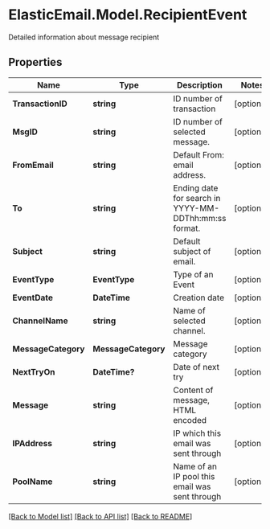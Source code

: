 # ElasticEmail.Model.RecipientEvent
Detailed information about message recipient

## Properties

Name | Type | Description | Notes
------------ | ------------- | ------------- | -------------
**TransactionID** | **string** | ID number of transaction | [optional] 
**MsgID** | **string** | ID number of selected message. | [optional] 
**FromEmail** | **string** | Default From: email address. | [optional] 
**To** | **string** | Ending date for search in YYYY-MM-DDThh:mm:ss format. | [optional] 
**Subject** | **string** | Default subject of email. | [optional] 
**EventType** | **EventType** | Type of an Event | [optional] 
**EventDate** | **DateTime** | Creation date | [optional] 
**ChannelName** | **string** | Name of selected channel. | [optional] 
**MessageCategory** | **MessageCategory** | Message category | [optional] 
**NextTryOn** | **DateTime?** | Date of next try | [optional] 
**Message** | **string** | Content of message, HTML encoded | [optional] 
**IPAddress** | **string** | IP which this email was sent through | [optional] 
**PoolName** | **string** | Name of an IP pool this email was sent through | [optional] 

[[Back to Model list]](../README.md#documentation-for-models) [[Back to API list]](../README.md#documentation-for-api-endpoints) [[Back to README]](../README.md)

